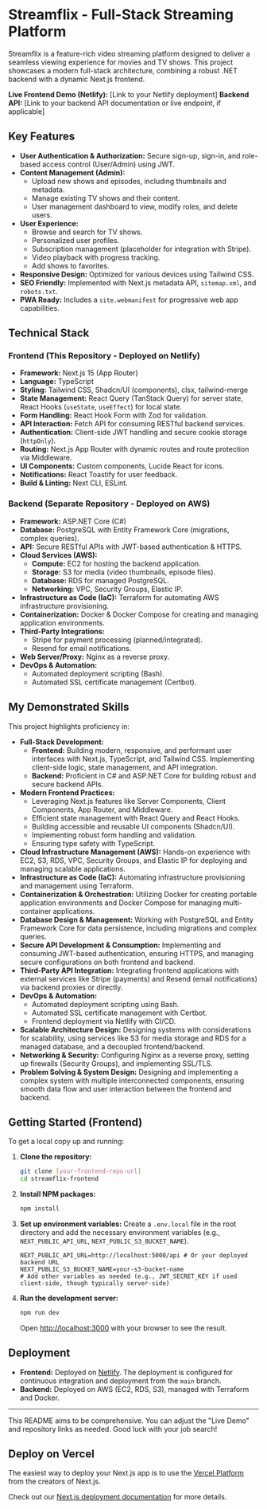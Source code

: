 # Streamflix - Full-Stack Streaming Platform

Streamflix is a feature-rich video streaming platform designed to deliver a seamless viewing experience for movies and TV shows. This project showcases a modern full-stack architecture, combining a robust .NET backend with a dynamic Next.js frontend.

**Live Frontend Demo (Netlify):** [Link to your Netlify deployment]
**Backend API:** [Link to your backend API documentation or live endpoint, if applicable]

## Key Features

- **User Authentication & Authorization:** Secure sign-up, sign-in, and role-based access control (User/Admin) using JWT.
- **Content Management (Admin):**
  - Upload new shows and episodes, including thumbnails and metadata.
  - Manage existing TV shows and their content.
  - User management dashboard to view, modify roles, and delete users.
- **User Experience:**
  - Browse and search for TV shows.
  - Personalized user profiles.
  - Subscription management (placeholder for integration with Stripe).
  - Video playback with progress tracking.
  - Add shows to favorites.
- **Responsive Design:** Optimized for various devices using Tailwind CSS.
- **SEO Friendly:** Implemented with Next.js metadata API, `sitemap.xml`, and `robots.txt`.
- **PWA Ready:** Includes a `site.webmanifest` for progressive web app capabilities.

## Technical Stack

### Frontend (This Repository - Deployed on Netlify)

- **Framework:** Next.js 15 (App Router)
- **Language:** TypeScript
- **Styling:** Tailwind CSS, Shadcn/UI (components), clsx, tailwind-merge
- **State Management:** React Query (TanStack Query) for server state, React Hooks (`useState`, `useEffect`) for local state.
- **Form Handling:** React Hook Form with Zod for validation.
- **API Interaction:** Fetch API for consuming RESTful backend services.
- **Authentication:** Client-side JWT handling and secure cookie storage (`httpOnly`).
- **Routing:** Next.js App Router with dynamic routes and route protection via Middleware.
- **UI Components:** Custom components, Lucide React for icons.
- **Notifications:** React Toastify for user feedback.
- **Build & Linting:** Next CLI, ESLint.

### Backend (Separate Repository - Deployed on AWS)

- **Framework:** ASP.NET Core (C#)
- **Database:** PostgreSQL with Entity Framework Core (migrations, complex queries).
- **API:** Secure RESTful APIs with JWT-based authentication & HTTPS.
- **Cloud Services (AWS):**
  - **Compute:** EC2 for hosting the backend application.
  - **Storage:** S3 for media (video thumbnails, episode files).
  - **Database:** RDS for managed PostgreSQL.
  - **Networking:** VPC, Security Groups, Elastic IP.
- **Infrastructure as Code (IaC):** Terraform for automating AWS infrastructure provisioning.
- **Containerization:** Docker & Docker Compose for creating and managing application environments.
- **Third-Party Integrations:**
  - Stripe for payment processing (planned/integrated).
  - Resend for email notifications.
- **Web Server/Proxy:** Nginx as a reverse proxy.
- **DevOps & Automation:**
  - Automated deployment scripting (Bash).
  - Automated SSL certificate management (Certbot).

## My Demonstrated Skills

This project highlights proficiency in:

- **Full-Stack Development:**
  - **Frontend:** Building modern, responsive, and performant user interfaces with Next.js, TypeScript, and Tailwind CSS. Implementing client-side logic, state management, and API integration.
  - **Backend:** Proficient in C# and ASP.NET Core for building robust and secure backend APIs.
- **Modern Frontend Practices:**
  - Leveraging Next.js features like Server Components, Client Components, App Router, and Middleware.
  - Efficient state management with React Query and React Hooks.
  - Building accessible and reusable UI components (Shadcn/UI).
  - Implementing robust form handling and validation.
  - Ensuring type safety with TypeScript.
- **Cloud Infrastructure Management (AWS):** Hands-on experience with EC2, S3, RDS, VPC, Security Groups, and Elastic IP for deploying and managing scalable applications.
- **Infrastructure as Code (IaC):** Automating infrastructure provisioning and management using Terraform.
- **Containerization & Orchestration:** Utilizing Docker for creating portable application environments and Docker Compose for managing multi-container applications.
- **Database Design & Management:** Working with PostgreSQL and Entity Framework Core for data persistence, including migrations and complex queries.
- **Secure API Development & Consumption:** Implementing and consuming JWT-based authentication, ensuring HTTPS, and managing secure configurations on both frontend and backend.
- **Third-Party API Integration:** Integrating frontend applications with external services like Stripe (payments) and Resend (email notifications) via backend proxies or directly.
- **DevOps & Automation:**
  - Automated deployment scripting using Bash.
  - Automated SSL certificate management with Certbot.
  - Frontend deployment via Netlify with CI/CD.
- **Scalable Architecture Design:** Designing systems with considerations for scalability, using services like S3 for media storage and RDS for a managed database, and a decoupled frontend/backend.
- **Networking & Security:** Configuring Nginx as a reverse proxy, setting up firewalls (Security Groups), and implementing SSL/TLS.
- **Problem Solving & System Design:** Designing and implementing a complex system with multiple interconnected components, ensuring smooth data flow and user interaction between the frontend and backend.

## Getting Started (Frontend)

To get a local copy up and running:

1.  **Clone the repository:**

    ```bash
    git clone [your-frontend-repo-url]
    cd streamflix-frontend
    ```

2.  **Install NPM packages:**

    ```bash
    npm install
    ```

3.  **Set up environment variables:**
    Create a `.env.local` file in the root directory and add the necessary environment variables (e.g., `NEXT_PUBLIC_API_URL`, `NEXT_PUBLIC_S3_BUCKET_NAME`).

    ```env
    NEXT_PUBLIC_API_URL=http://localhost:5000/api # Or your deployed backend URL
    NEXT_PUBLIC_S3_BUCKET_NAME=your-s3-bucket-name
    # Add other variables as needed (e.g., JWT_SECRET_KEY if used client-side, though typically server-side)
    ```

4.  **Run the development server:**
    ```bash
    npm run dev
    ```
    Open [http://localhost:3000](http://localhost:3000) with your browser to see the result.

## Deployment

- **Frontend:** Deployed on [Netlify](https://www.netlify.com/). The deployment is configured for continuous integration and deployment from the `main` branch.
- **Backend:** Deployed on AWS (EC2, RDS, S3), managed with Terraform and Docker.

---

This README aims to be comprehensive. You can adjust the "Live Demo" and repository links as needed. Good luck with your job search!

## Deploy on Vercel

The easiest way to deploy your Next.js app is to use the [Vercel Platform](https://vercel.com/new?utm_medium=default-template&filter=next.js&utm_source=create-next-app&utm_campaign=create-next-app-readme) from the creators of Next.js.

Check out our [Next.js deployment documentation](https://nextjs.org/docs/app/building-your-application/deploying) for more details.

